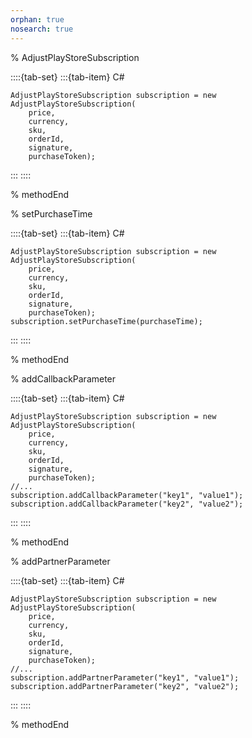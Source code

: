```yaml
---
orphan: true
nosearch: true
---
```


% AdjustPlayStoreSubscription

::::{tab-set}
:::{tab-item} C#
```{code-block} cs
AdjustPlayStoreSubscription subscription = new AdjustPlayStoreSubscription(
    price,
    currency,
    sku,
    orderId,
    signature,
    purchaseToken);
```
:::
::::

% methodEnd

% setPurchaseTime

::::{tab-set}
:::{tab-item} C#
```{code-block} cs
AdjustPlayStoreSubscription subscription = new AdjustPlayStoreSubscription(
    price,
    currency,
    sku,
    orderId,
    signature,
    purchaseToken);
subscription.setPurchaseTime(purchaseTime);
```
:::
::::

% methodEnd

% addCallbackParameter

::::{tab-set}
:::{tab-item} C#
```{code-block} cs
AdjustPlayStoreSubscription subscription = new AdjustPlayStoreSubscription(
    price,
    currency,
    sku,
    orderId,
    signature,
    purchaseToken);
//...
subscription.addCallbackParameter("key1", "value1");
subscription.addCallbackParameter("key2", "value2");
```
:::
::::

% methodEnd

% addPartnerParameter

::::{tab-set}
:::{tab-item} C#
```{code-block} cs
AdjustPlayStoreSubscription subscription = new AdjustPlayStoreSubscription(
    price,
    currency,
    sku,
    orderId,
    signature,
    purchaseToken);
//...
subscription.addPartnerParameter("key1", "value1");
subscription.addPartnerParameter("key2", "value2");
```
:::
::::

% methodEnd
